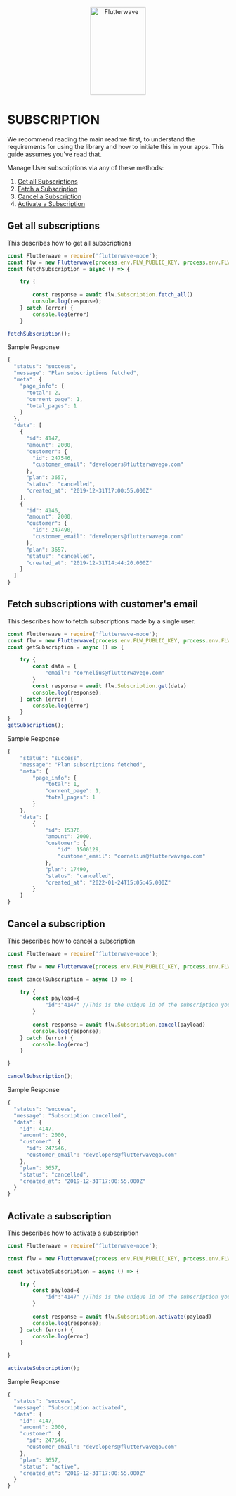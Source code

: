 <p align="center">
    <img title="Flutterwave" height="200" src="https://flutterwave.com/images/logo/full.svg" width="50%"/>
</p>

# SUBSCRIPTION

We recommend reading the main readme first, to understand the requirements for using the library and how to initiate this in your apps. This guide assumes you've read that.

Manage User subscriptions via any of these methods:
1. [Get all Subscriptions](#get-all-subscriptions)
2. [Fetch a Subscription](#fetch-subscriptions-with-customers-email)
3. [Cancel a Subscription](#cancel-a-subscription)
4. [Activate a Subscription](#activate-a-subscription)

## Get all subscriptions

This describes how to get all subscriptions

```javascript
const Flutterwave = require('flutterwave-node');
const flw = new Flutterwave(process.env.FLW_PUBLIC_KEY, process.env.FLW_SECRET_KEY  );
const fetchSubscription = async () => {

    try {
        
        const response = await flw.Subscription.fetch_all()
        console.log(response);
    } catch (error) {
        console.log(error)
    }

fetchSubscription();
```

Sample Response

```javascript
{
  "status": "success",
  "message": "Plan subscriptions fetched",
  "meta": {
    "page_info": {
      "total": 2,
      "current_page": 1,
      "total_pages": 1
    }
  },
  "data": [
    {
      "id": 4147,
      "amount": 2000,
      "customer": {
        "id": 247546,
        "customer_email": "developers@flutterwavego.com"
      },
      "plan": 3657,
      "status": "cancelled",
      "created_at": "2019-12-31T17:00:55.000Z"
    },
    {
      "id": 4146,
      "amount": 2000,
      "customer": {
        "id": 247490,
        "customer_email": "developers@flutterwavego.com"
      },
      "plan": 3657,
      "status": "cancelled",
      "created_at": "2019-12-31T14:44:20.000Z"
    }
  ]
}
```

## Fetch subscriptions with customer's email

This describes how to fetch subscriptions made by a single user.

```javascript
const Flutterwave = require('flutterwave-node');
const flw = new Flutterwave(process.env.FLW_PUBLIC_KEY, process.env.FLW_SECRET_KEY  );
const getSubscription = async () => {

    try {
        const data = {
            "email": "cornelius@flutterwavego.com"
        }
        const response = await flw.Subscription.get(data)
        console.log(response);
    } catch (error) {
        console.log(error)
    }
}
getSubscription();
```

Sample Response

```javascript
{
    "status": "success",
    "message": "Plan subscriptions fetched",
    "meta": {
        "page_info": {
            "total": 1,
            "current_page": 1,
            "total_pages": 1
        }
    },
    "data": [
        {
            "id": 15376,
            "amount": 2000,
            "customer": {
                "id": 1500129,
                "customer_email": "cornelius@flutterwavego.com"
            },
            "plan": 17490,
            "status": "cancelled",
            "created_at": "2022-01-24T15:05:45.000Z"
        }
    ]
}
```


## Cancel a subscription

This describes how to cancel a subscription

```javascript
const Flutterwave = require('flutterwave-node');

const flw = new Flutterwave(process.env.FLW_PUBLIC_KEY, process.env.FLW_SECRET_KEY  );

const cancelSubscription = async () => {

    try {
        const payload={
            "id":"4147" //This is the unique id of the subscription you want to cancel. It is returned in the Get a subscription call as data.id
        }
        
        const response = await flw.Subscription.cancel(payload)
        console.log(response);
    } catch (error) {
        console.log(error)
    }

}

cancelSubscription();
```

Sample Response

```javascript
{
  "status": "success",
  "message": "Subscription cancelled",
  "data": {
    "id": 4147,
    "amount": 2000,
    "customer": {
      "id": 247546,
      "customer_email": "developers@flutterwavego.com"
    },
    "plan": 3657,
    "status": "cancelled",
    "created_at": "2019-12-31T17:00:55.000Z"
  }
}
```

## Activate a subscription

This describes how to activate a subscription

```javascript
const Flutterwave = require('flutterwave-node');

const flw = new Flutterwave(process.env.FLW_PUBLIC_KEY, process.env.FLW_SECRET_KEY  );

const activateSubscription = async () => {

    try {
        const payload={
            "id":"4147" //This is the unique id of the subscription you want to activate. It is returned in the Get a subscription call as data.id
        }
        
        const response = await flw.Subscription.activate(payload)
        console.log(response);
    } catch (error) {
        console.log(error)
    }

}

activateSubscription();
```

Sample Response

```javascript
{
  "status": "success",
  "message": "Subscription activated",
  "data": {
    "id": 4147,
    "amount": 2000,
    "customer": {
      "id": 247546,
      "customer_email": "developers@flutterwavego.com"
    },
    "plan": 3657,
    "status": "active",
    "created_at": "2019-12-31T17:00:55.000Z"
  }
}

```
